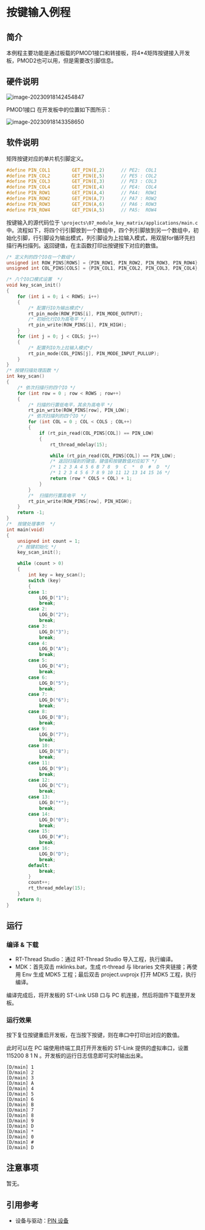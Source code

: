 # 按键输入例程

## 简介

本例程主要功能是通过板载的PMOD1接口和转接板，将4*4矩阵按键接入开发板，PMOD2也可以用，但是需要改引脚信息。

## 硬件说明

![image-20230918142454847](figures/key_circuit.png)



PMOD1接口 在开发板中的位置如下图所示：

![image-20230918143358650](figures/board.png)


## 软件说明

矩阵按键对应的单片机引脚定义。
```c
#define PIN_COL1        GET_PIN(E,2)      // PE2:  COL1
#define PIN_COL2        GET_PIN(E,5)      // PE5 : COL2
#define PIN_COL3        GET_PIN(E,3)      // PE3 : COL3
#define PIN_COL4        GET_PIN(E,4)      // PE4:  COL4
#define PIN_ROW1        GET_PIN(A,4)      // PA4:  ROW1
#define PIN_ROW2        GET_PIN(A,7)      // PA7 : ROW2
#define PIN_ROW3        GET_PIN(A,6)      // PA6 : ROW3
#define PIN_ROW4        GET_PIN(A,5)      // PA5:  ROW4
```

按键输入的源代码位于 `\projects\07_module_key_matrix/applications/main.c` 中。流程如下，将四个行引脚放到一个数组中，四个列引脚放到另一个数组中，初始化引脚，行引脚设为输出模式，列引脚设为上拉输入模式，用双层for循环先扫描行再扫描列。返回键值，在主函数打印出按键按下对应的数值。

```c
/* 定义列的四个IO在一个数组*/
unsigned int ROW_PINS[ROWS] = {PIN_ROW1, PIN_ROW2, PIN_ROW3, PIN_ROW4};
unsigned int COL_PINS[COLS] = {PIN_COL1, PIN_COL2, PIN_COL3, PIN_COL4};

/* 八个IO口模式设置  */
void key_scan_init()
{
    for (int i = 0; i < ROWS; i++)
    {
        /* 配置行IO为输出模式*/
        rt_pin_mode(ROW_PINS[i], PIN_MODE_OUTPUT);
        /* 初始化行IO为高电平 */
        rt_pin_write(ROW_PINS[i], PIN_HIGH);
    }
    for (int j = 0; j < COLS; j++)
    {
        /* 配置列IO为上拉输入模式*/
        rt_pin_mode(COL_PINS[j], PIN_MODE_INPUT_PULLUP);
    }
}
/* 按键扫描处理函数 */
int key_scan()
{
    /* 依次扫描行的四个IO */
    for (int row = 0 ; row < ROWS ; row++)
    {
        /* 扫描的行置低电平，其余为高电平 */
        rt_pin_write(ROW_PINS[row], PIN_LOW);
        /* 依次扫描列的四个IO */
        for (int COL = 0 ; COL < COLS ; COL++)
        {
            if (rt_pin_read(COL_PINS[COL]) == PIN_LOW)
            {
                rt_thread_mdelay(15);

                while (rt_pin_read(COL_PINS[COL]) == PIN_LOW);
                /* 返回扫描到的键值，键值和按键数值对应如下 */
                /* 1 2 3 A 4 5 6 B 7 8  9  C  *  0  #  D  */
                /* 1 2 3 4 5 6 7 8 9 10 11 12 13 14 15 16 */
                return (row * COLS + COL) + 1;
            }
        }
        /*  扫描的行置高电平  */
        rt_pin_write(ROW_PINS[row], PIN_HIGH);
    }
    return -1;
}
/*  按键处理事件  */
int main(void)
{
    unsigned int count = 1;
    /* 按键初始化 */
    key_scan_init();

    while (count > 0)
    {
        int key = key_scan();
        switch (key)
        {
        case 1:
            LOG_D("1");
            break;
        case 2:
            LOG_D("2");
            break;
        case 3:
            LOG_D("3");
            break;
        case 4:
            LOG_D("A");
            break;
        case 5:
            LOG_D("4");
            break;
        case 6:
            LOG_D("5");
            break;
        case 7:
            LOG_D("6");
            break;
        case 8:
            LOG_D("B");
            break;
        case 9:
            LOG_D("7");
            break;
        case 10:
            LOG_D("8");
            break;
        case 11:
            LOG_D("9");
            break;
        case 12:
            LOG_D("C");
            break;
        case 13:
            LOG_D("*");
            break;
        case 14:
            LOG_D("0");
            break;
        case 15:
            LOG_D("#");
            break;
        case 16:
            LOG_D("D");
            break;
        default:
            break;
        }
        count++;
        rt_thread_mdelay(15);
    }
    return 0;
}
```

## 运行

### 编译 & 下载

- RT-Thread Studio：通过 RT-Thread Studio 导入工程，执行编译。
- MDK：首先双击 mklinks.bat，生成 rt-thread 与 libraries 文件夹链接；再使用 Env 生成 MDK5 工程；最后双击 project.uvprojx 打开 MDK5 工程，执行编译。

编译完成后，将开发板的 ST-Link USB 口与 PC 机连接，然后将固件下载至开发板。
### 运行效果

按下复位按键重启开发板，在当按下按键，则在串口中打印出对应的数值。

此时可以在 PC 端使用终端工具打开开发板的 ST-Link 提供的虚拟串口，设置 115200 8 1 N 。开发板的运行日志信息即可实时输出出来。

```
[D/main] 1
[D/main] 2
[D/main] 3
[D/main] A
[D/main] 4
[D/main] 5
[D/main] 6
[D/main] B
[D/main] 7
[D/main] 8
[D/main] 9
[D/main] D
[D/main] *
[D/main] 0
[D/main] #
[D/main] D
```

## 注意事项

暂无。

## 引用参考

- 设备与驱动：[PIN 设备](https://www.rt-thread.org/document/site/#/rt-thread-version/rt-thread-standard/programming-manual/device/pin/pin)

